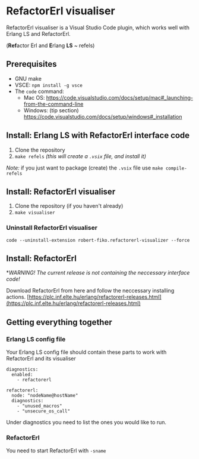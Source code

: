 # RefactorErl visualiser

RefactorErl visualiser is a Visual Studio Code plugin, which works well with Erlang LS and RefactorErl. 

(**Ref**actor Erl and **E**rlang **LS** ~ refels)

## Prerequisites
- GNU make
- VSCE: `npm install -g vsce`
- The `code` command: 
	- Mac OS: https://code.visualstudio.com/docs/setup/mac#_launching-from-the-command-line 
	- Windows: (tip section) https://code.visualstudio.com/docs/setup/windows#_installation

## Install: Erlang LS with RefactorErl interface code

1. Clone the repository
2. `make refels` _(this will create a `.vsix` file, and install it)_

_Note:_ if you just want to package (create) the `.vsix` file use `make compile-refels`

## Install: RefactorErl visualiser
1. Clone the repository (if you haven't already)
2. `make visualiser` 
### Uninstall RefactorErl visualiser
 `code --uninstall-extension robert-fiko.refactorerl-visualizer --force`

 ## Install: RefactorErl 
 **WARNING! The current release is not containing the neccessary interface code!*
 
 Download RefactorErl from here and follow the neccessary installing actions. [https://plc.inf.elte.hu/erlang/refactorerl-releases.html](https://plc.inf.elte.hu/erlang/refactorerl-releases.html)

 ## Getting everything together

 ### Erlang LS config file
 
 Your Erlang LS config file should contain these parts to work with RefactorErl and its visualiser
 
```
diagnostics:
  enabled:
    - refactorerl

refactorerl:
  node: "nodeName@hostName" 		
  diagnostics:
    - "unused_macros"			
    - "unsecure_os_call"

```

Under diagnostics you need to list the ones you would like to run.

 ### RefactorErl

 You need to start RefactorErl with `-sname`
